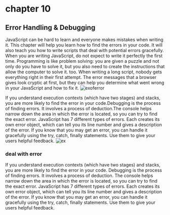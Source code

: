 # chapter 10 
## Error Handling & Debugging
JavaScript can be hard to learn and everyone makes mistakes when writing it. This chapter will help you learn how to find the errors in your code. It will also teach you how to write scripts that deal with potential errors gracefully. 
When you are writing JavaScript, do not expect to write it perfectly the first time. 
Programming is like problem solving: you are given a puzzle and not only do you have to solve it, but you also need to create the instructions that allow the computer to solve it. too. When writing a long script, nobody gets everything right in their first attempt. The error messages that a browser gives look cryptic at first, but they can help you determine what went wrong in your JavaScript and how to fix it.
![exoferror](https://cdn.journaldev.com/wp-content/uploads/2013/07/exception-hierarchy.png)

If you understand execution contexts (which have two 
stages) and stacks, you are more likely to find the error 
in your code.Debugging is the process of finding errors. It involves a 
process of deduction.The console helps narrow down the area in which the error is located, so you can try to find the exact error. 
JavaScript has 7 different types of errors. Each creates 
its own error object, which can tell you its line number 
and gives a description of the error. If you know that you may get an error, you can handle it gracefully using the try, catch, finally statements. Use them to give your users helpful feedback.
![ex](https://www.oreilly.com/library/view/javascript-cookbook/9781449390211/httpatomoreillycomsourceoreillyimages649949.png)

### deal with error
If you understand execution contexts (which have two stages) and stacks, you are more likely to find the error in your code. 
Debugging is the process of finding errors. It involves a process of deduction. 
The console helps narrow down the area in which the error is located, so you can try to find the exact error. 
JavaScript has 7 different types of errors. Each creates its own error object, which can tell you its line number and gives a description of the error. 
If you know that you may get an error, you can handle it gracefully using the try, catch, finally statements. 
Use them to give your users helpful feedback. 
